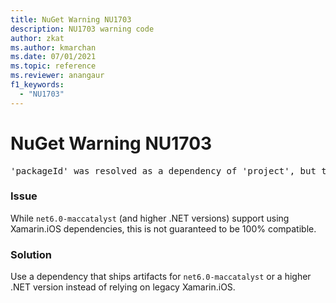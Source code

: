 ```yaml
---
title: NuGet Warning NU1703
description: NU1703 warning code
author: zkat
ms.author: kmarchan
ms.date: 07/01/2021
ms.topic: reference
ms.reviewer: anangaur
f1_keywords:
  - "NU1703"
---
```


# NuGet Warning NU1703

<pre>'packageId' was resolved as a dependency of 'project', but the dependency is using 'Xamarin.iOS' while 'project' is using 'net6.0-maccatalyst14.5' as its TargetFramework</pre>

### Issue

While `net6.0-maccatalyst` (and higher .NET versions) support using Xamarin.iOS dependencies, this is not guaranteed to be 100% compatible.

### Solution

Use a dependency that ships artifacts for `net6.0-maccatalyst` or a higher .NET version instead of relying on legacy Xamarin.iOS.
